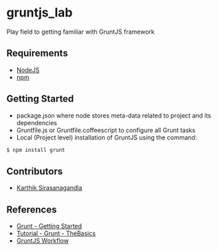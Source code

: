 gruntjs_lab
===========

Play field to getting familiar with GruntJS framework

## Requirements
* [NodeJS](nodejs.org)
* [npm](https://npmjs.org)

## Getting Started
* package.json where node stores meta-data related to project and its dependencies
* Gruntfile.js or Gruntfile.coffeescript to configure all Grunt tasks
* Local (Project level) installation of GruntJS using the command:
```bash
$ npm install grunt
```

## Contributors
* [Karthik Sirasanagandla](https://github.com/karthiks/)

## References
* [Grunt - Getting Started](http://gruntjs.com/getting-started)
* [Tutorial - Grunt - TheBasics](https://github.com/CaryLandholt/Tutorial-Grunt-TheBasics)
* [GruntJS Workflow](http://merrickchristensen.com/articles/gruntjs-workflow.html)
